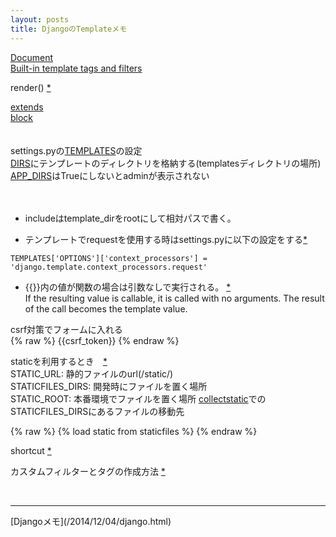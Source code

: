 ```yaml
---
layout: posts
title: DjangoのTemplateメモ 
---
```

[Document](https://docs.djangoproject.com/en/stable/ref/templates/)  
[Built-in template tags and filters](https://docs.djangoproject.com/ja/1.9/ref/templates/builtins/)  

render() [\*](https://docs.djangoproject.com/en/stable/topics/http/shortcuts/#render)  

[extends](https://docs.djangoproject.com/en/stable/ref/templates/builtins/#extends)   
[block](https://docs.djangoproject.com/en/stable/ref/templates/builtins/#block)   
<br>
<br>
settings.pyの[TEMPLATES](https://docs.djangoproject.com/en/stable/ref/settings/#std:setting-TEMPLATES)の設定    
[DIRS](https://docs.djangoproject.com/en/stable/ref/settings/#dirs)にテンプレートのディレクトリを格納する(templatesディレクトリの場所)     
[APP_DIRS](https://docs.djangoproject.com/en/stable/ref/settings/#app-dirs)はTrueにしないとadminが表示されない    
<br>
<br>
   
* includeはtemplate_dirをrootにして相対パスで書く。  

* テンプレートでrequestを使用する時はsettings.pyに以下の設定をする[\*](https://docs.djangoproject.com/en/stable/ref/templates/api/#django-template-context-processors-request)  

```
TEMPLATES['OPTIONS']['context_processors'] = 'django.template.context_processors.request'
```

* \{\{\}\}内の値が関数の場合は引数なしで実行される。 [\*](https://docs.djangoproject.com/en/dev/topics/templates/#variables)  
If the resulting value is callable, it is called with no arguments. The result of the call becomes the template value.  

csrf対策でフォームに入れる  
{% raw %}
{{csrf_token}}
{% endraw %}

staticを利用するとき　[\*](https://docs.djangoproject.com/en/stable/ref/contrib/staticfiles/#std:templatetag-staticfiles-static)  
STATIC_URL: 静的ファイルのurl(/static/)  
STATICFILES_DIRS: 開発時にファイルを置く場所  
STATIC_ROOT: 本番環境でファイルを置く場所 [collectstatic](https://docs.djangoproject.com/en/stable/ref/contrib/staticfiles/#django-admin-collectstatic)でのSTATICFILES_DIRSにあるファイルの移動先

{% raw %}
{% load static from staticfiles %}
{% endraw %}

shortcut [\*](https://docs.djangoproject.com/en/stable/topics/http/shortcuts/)  

カスタムフィルターとタグの作成方法 [*](https://docs.djangoproject.com/en/stable/howto/custom-template-tags/)    

<br/>
<hr/>
[Djangoメモ](/2014/12/04/django.html)
